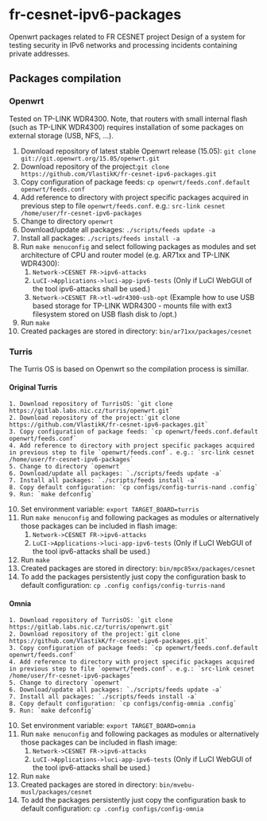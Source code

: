 # fr-cesnet-ipv6-packages
Openwrt packages related to FR CESNET project Design of a system for testing security in IPv6 networks and processing incidents containing private addresses.

## Packages compilation
### Openwrt
Tested on TP-LINK WDR4300. Note, that routers with small internal flash (such as TP-LINK WDR4300) requires installation of some packages on external storage (USB, NFS, ...). 

   1. Download repository of latest stable Openwrt release (15.05): `git clone git://git.openwrt.org/15.05/openwrt.git`
   2. Download repository of the project:`git clone https://github.com/VlastikK/fr-cesnet-ipv6-packages.git`
   3. Copy configuration of package feeds: `cp openwrt/feeds.conf.default openwrt/feeds.conf`
   4. Add reference to directory with project specific packages acquired in previous step to file `openwrt/feeds.conf`. e.g.: `src-link cesnet /home/user/fr-cesnet-ipv6-packages`
   5. Change to directory `openwrt`
   6. Download/update all packages: `./scripts/feeds update -a`
   7. Install all packages: `./scripts/feeds install -a`
   8. Run `make menuconfig` and select following packages as modules and set architecture of CPU and router model (e.g. AR71xx and TP-LINK WDR4300):
        1. `Network->CESNET FR->ipv6-attacks`
        2. `LuCI->Applications->luci-app-ipv6-tests` (Only if LuCI WebGUI of the tool ipv6-attacks shall be used.)
        3. `Network->CESNET FR->tl-wdr4300-usb-opt` (Example how to use USB based storage for TP-LINK WDR4300 - mounts file with ext3 filesystem stored on USB flash disk to /opt.)
   9. Run `make`
  10. Created packages are stored in directory: `bin/ar71xx/packages/cesnet`
  
### Turris
The Turris OS is based on Openwrt so the compilation process is simillar.

#### Original Turris

    1. Download repository of TurrisOS: `git clone https://gitlab.labs.nic.cz/turris/openwrt.git`
    2. Download repository of the project:`git clone https://github.com/VlastikK/fr-cesnet-ipv6-packages.git`
    3. Copy configuration of package feeds: `cp openwrt/feeds.conf.default openwrt/feeds.conf`
    4. Add reference to directory with project specific packages acquired in previous step to file `openwrt/feeds.conf`. e.g.: `src-link cesnet /home/user/fr-cesnet-ipv6-packages`
    5. Change to directory `openwrt`
    6. Download/update all packages: `./scripts/feeds update -a`
    7. Install all packages: `./scripts/feeds install -a`
    8. Copy default configuration: `cp configs/config-turris-nand .config`
    9. Run: `make defconfig`
   10. Set environment variable: `export TARGET_BOARD=turris`
   11. Run `make menuconfig` and following packages as modules or alternatively those packages can be included in flash image:
        1. `Network->CESNET FR->ipv6-attacks`
        2. `LuCI->Applications->luci-app-ipv6-tests`  (Only if LuCI WebGUI of the tool ipv6-attacks shall be used.)
   12. Run `make`
   13. Created packages are stored in directory: `bin/mpc85xx/packages/cesnet`
   14. To add the packages persistently just copy the configuration bask to default configuration: `cp .config configs/config-turris-nand`

#### Omnia

    1. Download repository of TurrisOS: `git clone https://gitlab.labs.nic.cz/turris/openwrt.git`
    2. Download repository of the project:`git clone https://github.com/VlastikK/fr-cesnet-ipv6-packages.git`
    3. Copy configuration of package feeds: `cp openwrt/feeds.conf.default openwrt/feeds.conf`
    4. Add reference to directory with project specific packages acquired in previous step to file `openwrt/feeds.conf`. e.g.: `src-link cesnet /home/user/fr-cesnet-ipv6-packages`
    5. Change to directory `openwrt`
    6. Download/update all packages: `./scripts/feeds update -a`
    7. Install all packages: `./scripts/feeds install -a`
    8. Copy default configuration: `cp configs/config-omnia .config`
    9. Run: `make defconfig`
   10. Set environment variable: `export TARGET_BOARD=omnia`
   11. Run `make menuconfig` and following packages as modules or alternatively those packages can be included in flash image:
        1. `Network->CESNET FR->ipv6-attacks`
        2. `LuCI->Applications->luci-app-ipv6-tests`  (Only if LuCI WebGUI of the tool ipv6-attacks shall be used.)
   12. Run `make`
   13. Created packages are stored in directory: `bin/mvebu-musl/packages/cesnet`
   14. To add the packages persistently just copy the configuration bask to default configuration: `cp .config configs/config-omnia`

